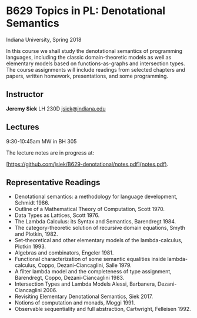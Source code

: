 # B629 Topics in PL: Denotational Semantics

Indiana University, Spring 2018

In this course we shall study the denotational semantics of
programming languages, including the classic domain-theoretic models
as well as elementary models based on functions-as-graphs and
intersection types. The course assignments will include readings from
selected chapters and papers, written homework, presentations, and
some programming.

## Instructor

**Jeremy Siek** LH 230D [jsiek@indiana.edu](mailto:jsiek@indiana.edu)

## Lectures

9:30-10:45am MW in BH 305

The lecture notes are in progress at:

[https://github.com/jsiek/B629-denotational/notes.pdf](notes.pdf).

## Representative Readings

- Denotational semantics: a methodology for language development, Schmidt 1986.
- Outline of a Mathematical Theory of Computation, Scott 1970.
- Data Types as Lattices, Scott 1976.
- The Lambda Calculus: its Syntax and Semantics, Barendregt 1984.
- The category-theoretic solution of recursive domain equations,
  Smyth and Plotkin, 1982.
- Set-theoretical and other elementary models of the lambda-calculus,
  Plotkin 1993.
- Algebras and combinators, Engeler 1981.
- Functional characterization of some semantic equalities
  inside lambda-calculus, Coppo, Dezani-Ciancaglini, Salle 1979.
- A filter lambda model and the completeness of type assignment,
  Barendregt, Coppo, Dezani-Ciancaglini 1983.
- Intersection Types and Lambda Models
  Alessi, Barbanera, Dezani-Ciancaglini 2006.
- Revisiting Elementary Denotational Semantics, Siek 2017.
- Notions of computation and monads, Moggi 1991.
- Observable sequentiality and full abstraction,
  Cartwright, Felleisen 1992.

